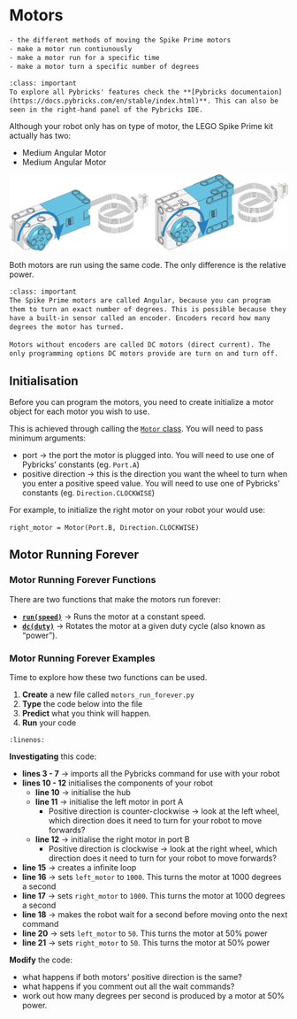 # Motors

```{topic} In this lesson you will:
- the different methods of moving the Spike Prime motors
- make a motor run contiunously
- make a motor run for a specific time
- make a motor turn a specific number of degrees
```

```{admonition} Pybrick Documentation
:class: important
To explore all Pybricks' features check the **[Pybricks documentaion](https://docs.pybricks.com/en/stable/index.html)**. This can also be seen in the right-hand panel of the Pybricks IDE.
```

Although your robot only has on type of motor, the LEGO Spike Prime kit actually has two:

- Medium Angular Motor
- Medium Angular Motor

![Angular motors](assets/pupmotors.png)

Both motors are run using the same code. The only difference is the relative power.

```{admonition} DC Motor vs Encoded Motors
:class: important
The Spike Prime motors are called Angular, because you can program them to turn an exact number of degrees. This is possible because they have a built-in sensor called an encoder. Encoders record how many degrees the motor has turned.

Motors without encoders are called DC motors (direct current). The only programming options DC motors provide are turn on and turn off.
```

## Initialisation

Before you can program the motors, you need to create initialize a motor object for each motor you wish to use.

This is achieved through calling the [`Motor` class](https://code.pybricks.com/static/docs/v2.7.0/pupdevices/motor.html#pybricks.pupdevices.Motor). You will need to pass minimum arguments:

- port &rarr; the port the motor is plugged into. You will need to use one of Pybricks' constants (eg. `Port.A`)
- positive direction &rarr; this is the direction you want the wheel to turn when you enter a positive speed value. You will need to use one of Pybricks' constants (eg. `Direction.CLOCKWISE`)

For example, to initialize the right motor on your robot your would use:

`right_motor = Motor(Port.B, Direction.CLOCKWISE)`

## Motor Running Forever

### Motor Running Forever Functions

There are two functions that make the motors run forever:

- **[`run(speed)`](https://code.pybricks.com/static/docs/v2.7.0/pupdevices/motor.html#pybricks.pupdevices.Motor.run)** &rarr; Runs the motor at a constant speed.
- **[`dc(duty)`](https://code.pybricks.com/static/docs/v2.7.0/pupdevices/motor.html#pybricks.pupdevices.Motor.dc)** &rarr; Rotates the motor at a given duty cycle (also known as “power”).

### Motor Running Forever Examples

Time to explore how these two functions can be used.

1. **Create** a new file called `motors_run_forever.py`
2. **Type** the code below into the file
3. **Predict** what you think will happen.
4. **Run** your code

```{literalinclude} ./python_files/motors_output_run.py
:linenos:
```

**Investigating** this code:

- **lines 3 - 7** &rarr; imports all the Pybricks command for use with your robot
- **lines 10 - 12** initialises the components of your robot
  - **line 10** &rarr; initialise the hub
  - **line 11** &rarr; initialise the left motor in port A
    - Positive direction is counter-clockwise &rarr; look at the left wheel, which direction does it need to turn for your robot to move forwards?
  - **line 12** &rarr; initialise the right motor in port B
    - Positive direction is clockwise &rarr; look at the right wheel, which direction does it need to turn for your robot to move forwards?
- **line 15** &rarr; creates a infinite loop
- **line 16** &rarr; sets `left_motor` to `1000`. This turns the motor at 1000 degrees a second
- **line 17** &rarr; sets `right_motor` to `1000`. This turns the motor at 1000 degrees a second
- **line 18** &rarr; makes the robot wait for a second before moving onto the next command
- **line 20** &rarr; sets `left_motor` to `50`. This turns the motor at 50% power
- **line 21** &rarr; sets `right_motor` to `50`. This turns the motor at 50% power

**Modify** the code:

- what happens if both motors' positive direction is the same?
- what happens if you comment out all the wait commands?
- work out how many degrees per second is produced by a motor at 50% power.
